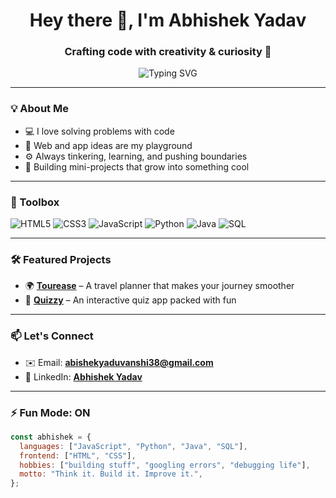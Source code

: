 <h1 align="center">Hey there 👋, I'm Abhishek Yadav</h1>
<h3 align="center">Crafting code with creativity & curiosity 🚀</h3>

<p align="center">
  <img src="https://readme-typing-svg.demolab.com?font=Fira+Code&duration=3000&pause=1000&color=00BFFF&center=true&vCenter=true&width=435&lines=Code.+Create.+Repeat.;HTML+%2B+CSS+%2B+JS+in+action!;Exploring+Python%2C+Java%2C+SQL+and+more!;Let's+build+something+awesome+%F0%9F%9A%80" alt="Typing SVG" />
</p>

---

### 💡 About Me
- 💻 I love solving problems with code  
- 🎨 Web and app ideas are my playground  
- ⚙️ Always tinkering, learning, and pushing boundaries  
- 🔭 Building mini-projects that grow into something cool  

---

### 🧰 Toolbox

![HTML5](https://img.shields.io/badge/HTML5-E34F26?style=for-the-badge&logo=html5&logoColor=white)
![CSS3](https://img.shields.io/badge/CSS3-1572B6?style=for-the-badge&logo=css3&logoColor=white)
![JavaScript](https://img.shields.io/badge/JavaScript-F7DF1E?style=for-the-badge&logo=javascript&logoColor=black)
![Python](https://img.shields.io/badge/Python-3776AB?style=for-the-badge&logo=python&logoColor=white)
![Java](https://img.shields.io/badge/Java-007396?style=for-the-badge&logo=java&logoColor=white)
![SQL](https://img.shields.io/badge/SQL-4479A1?style=for-the-badge&logo=postgresql&logoColor=white)

---

### 🛠️ Featured Projects

- 🌍 [**Tourease**](https://github.com/theabishek/Tour-Ease) – A travel planner that makes your journey smoother  
- 🧠 [**Quizzy**](https://github.com/theabishek/quizzy) – An interactive quiz app packed with fun  

---

### 📫 Let's Connect

- ✉️ Email: **abishekyaduvanshi38@gmail.com**  
- 🔗 LinkedIn: [**Abhishek Yadav**](https://www.linkedin.com/in/abishekydv)

---

### ⚡ Fun Mode: ON

```js
const abhishek = {
  languages: ["JavaScript", "Python", "Java", "SQL"],
  frontend: ["HTML", "CSS"],
  hobbies: ["building stuff", "googling errors", "debugging life"],
  motto: "Think it. Build it. Improve it.",
};
